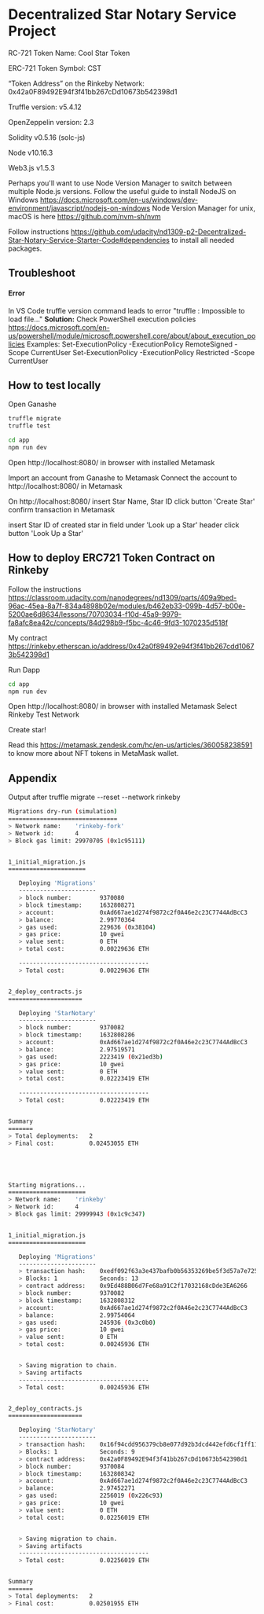 # Decentralized Star Notary Service Project

RC-721 Token Name: Cool Star Token

ERC-721 Token Symbol: CST

“Token Address” on the Rinkeby Network: 0x42a0F89492E94f3f41bb267cDd10673b542398d1

Truffle version: v5.4.12

OpenZeppelin version: 2.3

Solidity v0.5.16 (solc-js)

Node v10.16.3

Web3.js v1.5.3


Perhaps you'll want to use Node Version Manager to switch between multiple Node.js versions.
Follow the useful guide to install NodeJS on Windows https://docs.microsoft.com/en-us/windows/dev-environment/javascript/nodejs-on-windows
Node Version Manager for unix, macOS is here https://github.com/nvm-sh/nvm

Follow instructions https://github.com/udacity/nd1309-p2-Decentralized-Star-Notary-Service-Starter-Code#dependencies to install all needed packages.

## Troubleshoot
#### Error
In VS Code truffle version command leads to error "truffle : Impossible to load file..."
**Solution:**
Check PowerShell execution policies https://docs.microsoft.com/en-us/powershell/module/microsoft.powershell.core/about/about_execution_policies
Examples:
Set-ExecutionPolicy -ExecutionPolicy RemoteSigned -Scope CurrentUser
Set-ExecutionPolicy -ExecutionPolicy Restricted -Scope CurrentUser


## How to test locally
Open Ganashe

```bash
truffle migrate
truffle test

cd app
npm run dev
```

Open http://localhost:8080/ in browser with installed Metamask 

Import an account from Ganashe to Metamask
Connect the account to http://localhost:8080/ in Metamask

On http://localhost:8080/ 
insert Star Name, Star ID
click button 'Create Star'
confirm transaction in Metamask


insert Star ID of created star in field under 'Look up a Star' header
click button 'Look Up a Star'


## How to deploy ERC721 Token Contract on Rinkeby
Follow the instructions 
https://classroom.udacity.com/nanodegrees/nd1309/parts/409a9bed-96ac-45ea-8a7f-834a4898b02e/modules/b462eb33-099b-4d57-b00e-5200ae6d8634/lessons/70703034-f10d-45a9-9979-fa8afc8ea42c/concepts/84d298b9-f5bc-4c46-9fd3-1070235d518f

My contract https://rinkeby.etherscan.io/address/0x42a0f89492e94f3f41bb267cdd10673b542398d1

Run Dapp
```bash
cd app
npm run dev
```

Open http://localhost:8080/ in browser with installed Metamask 
Select Rinkeby Test Network

Create star!

Read this https://metamask.zendesk.com/hc/en-us/articles/360058238591 to know more about NFT tokens in MetaMask wallet.


## Appendix
Output after truffle migrate --reset --network rinkeby
```bash
Migrations dry-run (simulation)
===============================
> Network name:    'rinkeby-fork'
> Network id:      4
> Block gas limit: 29970705 (0x1c95111)


1_initial_migration.js
======================

   Deploying 'Migrations'
   ----------------------
   > block number:        9370080
   > block timestamp:     1632808271
   > account:             0xAd667ae1d274f9872c2f0A46e2c23C7744AdBcC3
   > balance:             2.99770364
   > gas used:            229636 (0x38104)
   > gas price:           10 gwei
   > value sent:          0 ETH
   > total cost:          0.00229636 ETH

   -------------------------------------
   > Total cost:          0.00229636 ETH


2_deploy_contracts.js
=====================

   Deploying 'StarNotary'
   ----------------------
   > block number:        9370082
   > block timestamp:     1632808286
   > account:             0xAd667ae1d274f9872c2f0A46e2c23C7744AdBcC3
   > balance:             2.97519571
   > gas used:            2223419 (0x21ed3b)
   > gas price:           10 gwei
   > value sent:          0 ETH
   > total cost:          0.02223419 ETH

   -------------------------------------
   > Total cost:          0.02223419 ETH


Summary
=======
> Total deployments:   2
> Final cost:          0.02453055 ETH





Starting migrations...
======================
> Network name:    'rinkeby'
> Network id:      4
> Block gas limit: 29999943 (0x1c9c347)


1_initial_migration.js
======================

   Deploying 'Migrations'
   ----------------------
   > transaction hash:    0xedf092f63a3e437bafb0b56353269be5f3d57a7e725718c83aaaab0a67c4d1c9
   > Blocks: 1            Seconds: 13
   > contract address:    0x9Ed488B06d7Fe68a91C2f17032168cDde3EA6266
   > block number:        9370082
   > block timestamp:     1632808312
   > account:             0xAd667ae1d274f9872c2f0A46e2c23C7744AdBcC3
   > balance:             2.99754064
   > gas used:            245936 (0x3c0b0)
   > gas price:           10 gwei
   > value sent:          0 ETH
   > total cost:          0.00245936 ETH


   > Saving migration to chain.
   > Saving artifacts
   -------------------------------------
   > Total cost:          0.00245936 ETH


2_deploy_contracts.js
=====================

   Deploying 'StarNotary'
   ----------------------
   > transaction hash:    0x16f94cdd956379cb8e077d92b3dcd442efd6cf1ff11887591745d8af53d1cc9f
   > Blocks: 1            Seconds: 9
   > contract address:    0x42a0F89492E94f3f41bb267cDd10673b542398d1
   > block number:        9370084
   > block timestamp:     1632808342
   > account:             0xAd667ae1d274f9872c2f0A46e2c23C7744AdBcC3
   > balance:             2.97452271
   > gas used:            2256019 (0x226c93)
   > gas price:           10 gwei
   > value sent:          0 ETH
   > total cost:          0.02256019 ETH


   > Saving migration to chain.
   > Saving artifacts
   -------------------------------------
   > Total cost:          0.02256019 ETH


Summary
=======
> Total deployments:   2
> Final cost:          0.02501955 ETH
```